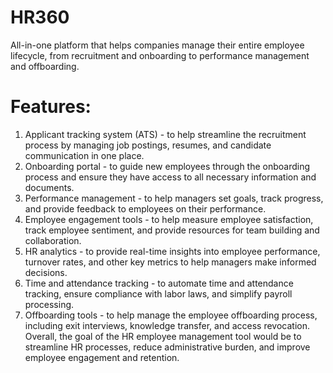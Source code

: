 # HR360
All-in-one platform that helps companies manage their entire employee lifecycle, from recruitment and onboarding to performance management and offboarding.

# Features:
1. Applicant tracking system (ATS) - to help streamline the recruitment process by managing job postings, resumes, and candidate communication in one place.
2. Onboarding portal - to guide new employees through the onboarding process and ensure they have access to all necessary information and documents.
3. Performance management - to help managers set goals, track progress, and provide feedback to employees on their performance.
4. Employee engagement tools - to help measure employee satisfaction, track employee sentiment, and provide resources for team building and collaboration.
5. HR analytics - to provide real-time insights into employee performance, turnover rates, and other key metrics to help managers make informed decisions.
6. Time and attendance tracking - to automate time and attendance tracking, ensure compliance with labor laws, and simplify payroll processing.
7. Offboarding tools - to help manage the employee offboarding process, including exit interviews, knowledge transfer, and access revocation.
   Overall, the goal of the HR employee management tool would be to streamline HR processes, reduce administrative burden, and improve employee engagement and retention.